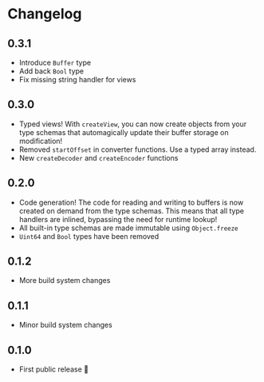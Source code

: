 # Changelog

## 0.3.1

* Introduce `Buffer` type
* Add back `Bool` type
* Fix missing string handler for views

## 0.3.0

* Typed views! With `createView`, you can now create objects from your type schemas that automagically update their buffer storage on modification!
* Removed `startOffset` in converter functions. Use a typed array instead.
* New `createDecoder` and `createEncoder` functions

## 0.2.0

* Code generation! The code for reading and writing to buffers is now created on demand from the type schemas. This means that all type handlers are inlined, bypassing the need for runtime lookup!
* All built-in type schemas are made immutable using `Object.freeze`
* `Uint64` and `Bool` types have been removed

## 0.1.2

* More build system changes

## 0.1.1

* Minor build system changes

## 0.1.0

* First public release 🎉
